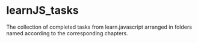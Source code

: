 # learnJS_tasks

The collection of completed tasks from learn.javascript arranged in folders named according to the corresponding chapters.
